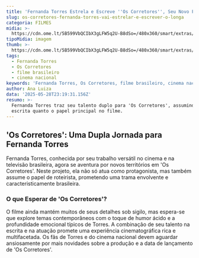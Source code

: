 ```yaml
---
title: 'Fernanda Torres Estrela e Escreve ''Os Corretores'', Seu Novo Filme'
slug: os-corretores-fernanda-torres-vai-estrelar-e-escrever-o-longa
categoria: FILMES
midia: >-
  https://cdn.ome.lt/5B599VbQCIbX3gLFW5q2U-B8dSo=/480x360/smart/extras/conteudos/sem_titulo13.png
tipoMidia: imagem
thumb: >-
  https://cdn.ome.lt/5B599VbQCIbX3gLFW5q2U-B8dSo=/480x360/smart/extras/conteudos/sem_titulo13.png
tags:
  - Fernanda Torres
  - Os Corretores
  - filme brasileiro
  - cinema nacional
keywords: 'Fernanda Torres, Os Corretores, filme brasileiro, cinema nacional'
author: Ana Luiza
data: '2025-05-28T23:19:31.156Z'
resumo: >-
  Fernanda Torres traz seu talento duplo para 'Os Corretores', assumindo tanto a
  escrita quanto o papel principal no filme.
---
```


## 'Os Corretores': Uma Dupla Jornada para Fernanda Torres

Fernanda Torres, conhecida por seu trabalho versátil no cinema e na televisão brasileira, agora se aventura por novos territórios em 'Os Corretores'. Neste projeto, ela não só atua como protagonista, mas também assume o papel de roteirista, prometendo uma trama envolvente e caracteristicamente brasileira.

### O que Esperar de 'Os Corretores'?

O filme ainda mantém muitos de seus detalhes sob sigilo, mas espera-se que explore temas contemporâneos com o toque de humor ácido e a profundidade emocional típicos de Torres. A combinação de seu talento na escrita e na atuação promete uma experiência cinematográfica rica e multifacetada. Os fãs de Torres e do cinema nacional devem aguardar ansiosamente por mais novidades sobre a produção e a data de lançamento de 'Os Corretores'.
